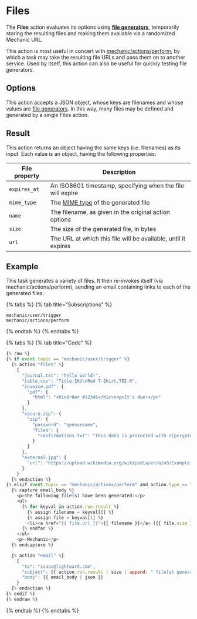 # Files

The **Files** action evaluates its options using [**file generators**](file-generators/), temporarily storing the resulting files and making them available via a randomized Mechanic URL.

This action is most useful in concert with [mechanic/actions/perform](../../techniques/responding-to-action-results.md), by which a task may take the resulting file URLs and pass them on to another service. Used by itself, this action can also be useful for quickly testing file generators.

## Options

This action accepts a JSON object, whose keys are filenames and whose values are [file generators](file-generators/). In this way, many files may be defined and generated by a single Files action.

## Result

This action returns an object having the same keys (i.e. filenames) as its input. Each value is an object, having the following properties:

| File property | Description                                                                                           |
| ------------- | ----------------------------------------------------------------------------------------------------- |
| `expires_at`  | An ISO8601 timestamp, specifying when the file will expire                                            |
| `mime_type`   | The [MIME type](https://www.iana.org/assignments/media-types/media-types.xhtml) of the generated file |
| `name`        | The filename, as given in the original action options                                                 |
| `size`        | The size of the generated file, in bytes                                                              |
| `url`         | The URL at which this file will be available, until it expires                                        |

## Example

This task generates a variety of files. It then re-invokes itself (via mechanic/actions/perform), sending an email containing links to each of the generated files.

{% tabs %}
{% tab title="Subscriptions" %}
```
mechanic/user/trigger
mechanic/actions/perform
```
{% endtab %}
{% endtabs %}

{% tabs %}
{% tab title="Code" %}
```javascript
{% raw %}
{% if event.topic == "mechanic/user/trigger" %}
  {% action "files" %}
    {
      "journal.txt": "hello world!",
      "table.csv": "Title,SKU\nRed T-Shirt,TEE-R",
      "invoice.pdf": {
        "pdf": {
          "html": "<h1>Order #12345</h1>\n<p>It's due!</p>"
        }
      },
      "secure.zip": {
        "zip": {
          "password": "opensesame",
          "files": {
            "confirmations.txt": "this data is protected with zipcrypto encryption"
          }
        }
      },
      "external.jpg": {
        "url": "https://upload.wikimedia.org/wikipedia/en/a/a9/Example.jpg"
      }
    }
  {% endaction %}
{% elsif event.topic == "mechanic/actions/perform" and action.type == "files" %}
  {% capture email_body %}
    <p>The following file(s) have been generated:</p>
    <ul>
      {% for keyval in action.run.result %}
        {% assign filename = keyval[0] %}
        {% assign file = keyval[1] %}
        <li><a href="{{ file.url }}">{{ filename }}</a> ({{ file.size }} bytes)</li>
      {% endfor %}
    </ul>
    <p>-Mechanic</p>
  {% endcapture %}

  {% action "email" %}
    {
      "to": "isaac@lightward.com",
      "subject": {{ action.run.result | size | append: " file(s) generated" | json }},
      "body": {{ email_body | json }}
    }
  {% endaction %}
{% endif %}
{% endraw %}
```
{% endtab %}
{% endtabs %}

